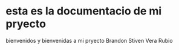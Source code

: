 # esta es la documentacio de mi pryecto

bienvenidos y bienvenidas a mi pryecto 
Brandon Stiven Vera Rubio 